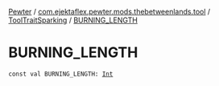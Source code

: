 [Pewter](../../index.md) / [com.ejektaflex.pewter.mods.thebetweenlands.tool](../index.md) / [ToolTraitSparking](index.md) / [BURNING_LENGTH](./-b-u-r-n-i-n-g_-l-e-n-g-t-h.md)

# BURNING_LENGTH

`const val BURNING_LENGTH: `[`Int`](https://kotlinlang.org/api/latest/jvm/stdlib/kotlin/-int/index.html)